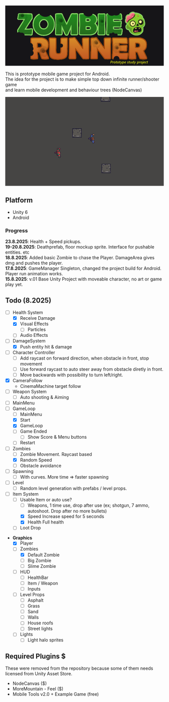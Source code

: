 ![Project Logo](Images/project_logo.png)

This is prototype mobile game project for Android.<br>
The idea for the project is to make simple top down infinite runner/shooter game<br>and learn mobile development and behaviour trees (NodeCanvas)

![Project Logo](Images/Screenshot2025-08-18.png)

## Platform
- Unity 6
- Android

### Progress
**23.8.2025**: Health + Speed pickups.<br>
**19-20.8.2025**: Deathprefab, floor mockup sprite. Interface for pushable entities. etc<br>
**18.8.2025**: Added basic Zombie to chase the Player. DamageArea gives dmg and pushes the player.<br>
**17.8.2025**: GameManager Singleton, changed the project build for Android. Player run animation works.<br>
**15.8.2025**: v.01 Base Unity Project with moveable character, no art or game play yet.<br>

## Todo (8.2025)
- [ ] Health System
    - [x] Receive Damage
    - [x] Visual Effects
        - [ ] Particles
    - [ ] Audio Effects
- [ ] DamageSystem
	- [x] Push entity hit & damage
- [ ] Character Controller
    - [ ] Add raycast on forward direction, when obstacle in front, stop movement
    - [ ] Use forward raycast to auto steer away from obstacle diretly in front. 
    - [ ] Move backwards with possibility to turn left/right.
- [x] CameraFollow
    - CinemaMachine target follow
- [ ] Weapon System
    - [ ] Auto shooting & Aiming
- [ ] MainMenu
- [ ] GameLoop
    - [ ] MainMenu
    - [x] Start
    - [x] GameLoop
    - [ ] Game Ended
        - [ ] Show Score & Menu buttons
    - [ ] Restart
- [ ] Zombies
    - [ ] Zombie Movement. Raycast based
    - [x] Random Speed
    - [ ] Obstacle avoidance
- [ ] Spawning
    - [ ] With curves. More time => faster spawning
- [ ] Level
    - [ ] Random level generation with prefabs / level props.
- [ ] Item System
	- [ ] Usable Item or auto use?
	    - [ ] Weapons, 1 time use, drop after use
            (ex; shotgun, 7 ammo, autoshoot. Drop after no more bullets)
	    - [x] Speed
            Increase speed for 5 seconds
	    - [x] Health
            Full health
    - [ ] Loot Drop
- **Graphics**
	- [x] Player
	- [ ] Zombies
        - [x] Default Zombie
        - [ ] Big Zombie
        - [ ] Slime Zombie 
	- [ ] HUD
		- [ ] HealthBar
		- [ ] Item / Weapon
		- [ ] Inputs
	- [ ] Level Props
		- [ ] Asphalt
		- [ ] Grass
		- [ ] Sand
		- [ ] Walls
        - [ ] House roofs
        - [ ] Street lights
	- [ ] Lights
        - [ ] Light halo sprites

## Required Plugins $
These were removed from the repository because some of them needs licensed from Unity Asset Store.
- NodeCanvas ($)
- MoreMountain - Feel ($)
- Mobile Tools v2.0 + Example Game (free)